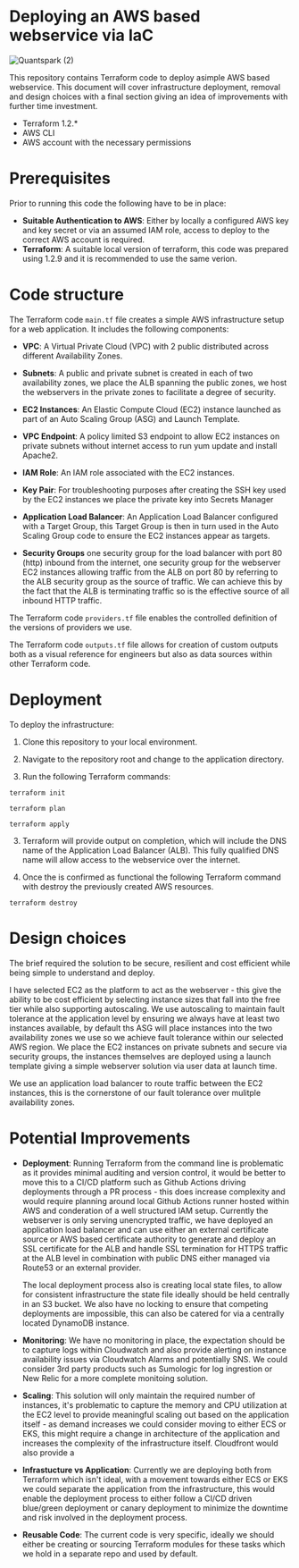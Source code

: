 # Deploying an AWS based webservice via IaC

![Quantspark (2)](https://github.com/tim-collie/quantspark/assets/43747594/c236b3af-aa96-4003-8bee-d2c26d884237)

This repository contains Terraform code to deploy asimple AWS based webservice. This document will cover infrastructure deployment, 
removal and design choices with a final section giving an idea of improvements with further time investment.

- Terraform 1.2.*
- AWS CLI
- AWS account with the necessary permissions

# Prerequisites

Prior to running this code the following have to be in place:

- **Suitable Authentication to AWS**: Either by locally a configured AWS key and key secret or via an assumed IAM role, access to deploy to the correct AWS account is required. 
- **Terraform**: A suitable local version of terraform, this code was prepared using 1.2.9 and it is recommended to use the same verion.

# Code structure

The Terraform code `main.tf` file creates a simple AWS infrastructure setup for a web application. It includes the following components:

- **VPC**: A Virtual Private Cloud (VPC) with 2 public distributed across different Availability Zones.

- **Subnets**: A public and private subnet is created in each of two availability zones, we place the ALB spanning the public zones, we host the webservers in the private zones to facilitate a degree of security.

- **EC2 Instances**: An Elastic Compute Cloud (EC2) instance launched as part of an Auto Scaling Group (ASG) and Launch Template.

- **VPC Endpoint**: A policy limited S3 endpoint to allow EC2 instances on private subnets without internet access to run yum update and install Apache2.

- **IAM Role**: An IAM role associated with the EC2 instances.

- **Key Pair**: For troubleshooting purposes after creating the SSH key used by the EC2 instances we place the private key into Secrets Manager

- **Application Load Balancer**: An Application Load Balancer configured with a Target Group, this Target Group is then in turn used in the Auto Scaling Group code to ensure the EC2 instances appear as targets.

- **Security Groups** one security group for the load balancer with port 80 (http) inbound from the internet, one security group for the webserver EC2 instances allowing traffic from the ALB on port 80 by referring to the ALB security group as the source of traffic. We can achieve this by the fact that the ALB is terminating traffic so is the effective source of all inbound HTTP traffic.

The Terraform code `providers.tf` file enables the controlled definition of the versions of providers we use.

The Terraform code `outputs.tf` file allows for creation of custom outputs both as a visual reference for engineers but also as data sources within other Terraform code.


# Deployment

To deploy the infrastructure:

1. Clone this repository to your local environment.

2. Navigate to the repository root and change to the application directory.

2. Run the following Terraform commands:

`terraform init`

`terraform plan`

`terraform apply`
   
3. Terraform will provide output on completion, which will include the DNS name of the Application Load Balancer (ALB). This fully qualified DNS name will allow access to the webservice over the internet.

4. Once the is confirmed as functional the following Terraform command with destroy the previously created AWS resources.
   
`terraform destroy`

# Design choices

The brief required the solution to be secure, resilient and cost efficient while being simple to understand and deploy.

I have selected EC2 as the platform to act as the webserver - this give the ability to be cost efficient by selecting instance sizes that fall into the free tier while also supporting autoscaling. We use autoscaling to maintain fault tolerance at the application level  by ensuring we always have at least two instances available, by default ths ASG will place instances into the two availability zones we use so we achieve fault tolerance within our selected AWS region. We place the EC2 instances on private subnets and secure via security groups, the instances themselves are deployed using a launch template giving a simple webserver solution via user data at launch time. 

We use an application load balancer to route traffic between the EC2 instances, this is the cornerstone of our fault tolerance over mulitple availability zones.

# Potential Improvements

- **Deployment**: Running Terraform from the command line is problematic as it provides minimal auditing and version control, it would be better to move this to a CI/CD platform such as Github Actions driving deployments through a PR process - this does increase complexity and would require planning around local Github Actions runner hosted within AWS and conderation of a well structured IAM setup. Currently the webserver is only serving unencrypted traffic, we have deployed an application load balancer and can use either an external certificate source or AWS based certificate authority to generate and deploy an SSL certificate for the ALB and handle SSL termination for HTTPS traffic at the ALB level in combination with public DNS either managed via Route53 or an external provider.
  
  The local deployment process also is creating local state files, to allow for consistent infrastructure the state file ideally should be held centrally in an S3 bucket. We also have no locking to ensure that competing deployments are impossible, this can also be catered for via a centrally located DynamoDB instance.     

- **Monitoring**: We have no monitoring in place, the expectation should be to capture logs within Cloudwatch and also provide alerting on instance availability issues via Cloudwatch Alarms and potentially SNS. We could consider 3rd party products such as Sumologic for log ingrestion or New Relic for a more complete monitoing solution.

- **Scaling**: This solution will only maintain the required number of instances, it's problematic to capture the memory and CPU utilization at the EC2 level to provide meaningful scaling out based on the application itself - as demand increases we could consider moving to either ECS or EKS, this might require a change in architecture of the application and increases the complexity of the infrastructure itself. Cloudfront would also provide a 

- **Infrastucture vs Application**: Currently we are deploying both from Terraform which isn't ideal, with a movement towards either ECS or EKS we could separate the application from the infrastructure, this would enable the deployment process to either follow a CI/CD driven blue/green deployment or canary deployment to minimize the downtime and risk involved in the deployment process.

- **Reusable Code**: The current code is very specific, ideally we should either be creating or sourcing Terraform modules for these tasks which we hold in a separate repo and used by default.
